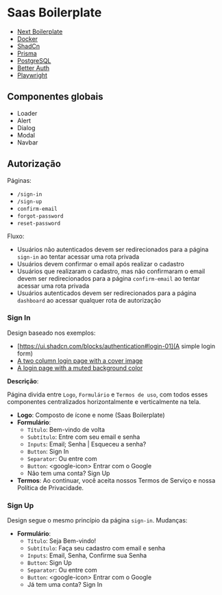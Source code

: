 # Saas Boilerplate

- [Next Boilerplate](https://github.com/diasjoaovitor/next-boilerplate)
- [Docker](https://www.docker.com/)
- [ShadCn](https://ui.shadcn.com/)
- [Prisma](https://www.prisma.io/docs/guides/betterauth-nextjs)
- [PostgreSQL](https://www.postgresql.org/)
- [Better Auth](https://www.better-auth.com/)
- [Playwright](https://playwright.dev/docs/intro)

## Componentes globais

- Loader
- Alert
- Dialog
- Modal
- Navbar

## Autorização

Páginas:

- `/sign-in`
- `/sign-up`
- `confirm-email`
- `forgot-password`
- `reset-password`

Fluxo:

- Usuários não autenticados devem ser redirecionados para a página `sign-in` ao tentar acessar uma rota privada
- Usuários devem confirmar o email após realizar o cadastro
- Usuários que realizaram o cadastro, mas não confirmaram o email devem ser redirecionados para a página `confirm-email` ao tentar acessar uma rota privada
- Usuários autenticados devem ser redirecionados para a página `dashboard` ao acessar qualquer rota de autorização

### Sign In

Design baseado nos exemplos:

- [https://ui.shadcn.com/blocks/authentication#login-01](A simple login form)
- [A two column login page with a cover image](https://ui.shadcn.com/blocks/authentication#login-02)
- [A login page with a muted background color](https://ui.shadcn.com/blocks/authentication#login-03)

**Descrição**:

Página divida entre `Logo`, `Formulário` e `Termos de uso`, com todos esses componentes centralizados horizontalmente e verticalmente na tela.

- **Logo**: Composto de ícone e nome (Saas Boilerplate)
- **Formulário**:
  - `Título`: Bem-vindo de volta
  - `Subtítulo`: Entre com seu email e senha
  - `Inputs`: Email; Senha | Esqueceu a senha?
  - `Button`: Sign In
  - `Separator`: Ou entre com
  - `Button`: \<google-icon\> Entrar com o Google
  - Não tem uma conta? Sign Up
- **Termos**: Ao continuar, você aceita nossos Termos de Serviço e nossa Política de Privacidade.

### Sign Up

Design segue o mesmo princípio da página `sign-in`. Mudanças:

- **Formulário**:
  - `Título`: Seja Bem-vindo!
  - `Subtítulo`: Faça seu cadastro com email e senha
  - `Inputs`: Email, Senha, Confirme sua Senha
  - `Button`: Sign Up
  - `Separator`: Ou entre com
  - `Button`: \<google-icon\> Entrar com o Google
  - Já tem uma conta? Sign In
